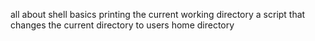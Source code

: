 all about shell basics
printing the current working directory
a script that changes the current directory to users home directory
